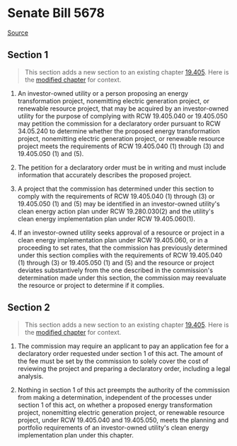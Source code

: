 # Senate Bill 5678

[Source](http://lawfilesext.leg.wa.gov/biennium/2021-22/Xml/Bills/Senate%20Bills/5678.xml)
## Section 1
> This section adds a new section to an existing chapter [19.405](/rcw/19_business_regulations—miscellaneous/19.405_washington_clean_energy_transformation_act.md). Here is the [modified chapter](rcw/19_business_regulations—miscellaneous/19.405_washington_clean_energy_transformation_act.md) for context.

1. An investor-owned utility or a person proposing an energy transformation project, nonemitting electric generation project, or renewable resource project, that may be acquired by an investor-owned utility for the purpose of complying with RCW 19.405.040 or 19.405.050 may petition the commission for a declaratory order pursuant to RCW 34.05.240 to determine whether the proposed energy transformation project, nonemitting electric generation project, or renewable resource project meets the requirements of RCW 19.405.040 (1) through (3) and 19.405.050 (1) and (5).

2. The petition for a declaratory order must be in writing and must include information that accurately describes the proposed project.

3. A project that the commission has determined under this section to comply with the requirements of RCW 19.405.040 (1) through (3) or 19.405.050 (1) and (5) may be identified in an investor-owned utility's clean energy action plan under RCW 19.280.030(2) and the utility's clean energy implementation plan under RCW 19.405.060(1).

4. If an investor-owned utility seeks approval of a resource or project in a clean energy implementation plan under RCW 19.405.060, or in a proceeding to set rates, that the commission has previously determined under this section complies with the requirements of RCW 19.405.040 (1) through (3) or 19.405.050 (1) and (5) and the resource or project deviates substantively from the one described in the commission's determination made under this section, the commission may reevaluate the resource or project to determine if it complies.


## Section 2
> This section adds a new section to an existing chapter [19.405](/rcw/19_business_regulations—miscellaneous/19.405_washington_clean_energy_transformation_act.md). Here is the [modified chapter](rcw/19_business_regulations—miscellaneous/19.405_washington_clean_energy_transformation_act.md) for context.

1. The commission may require an applicant to pay an application fee for a declaratory order requested under section 1 of this act. The amount of the fee must be set by the commission to solely cover the cost of reviewing the project and preparing a declaratory order, including a legal analysis.

2. Nothing in section 1 of this act preempts the authority of the commission from making a determination, independent of the processes under section 1 of this act, on whether a proposed energy transformation project, nonemitting electric generation project, or renewable resource project, under RCW 19.405.040 and 19.405.050, meets the planning and portfolio requirements of an investor-owned utility's clean energy implementation plan under this chapter.

